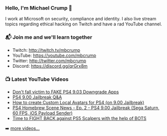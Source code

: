 ### Hello, I'm Michael Crump 👋

I work at Microsoft on security, compliance and identity. I also live stream topics regarding ethical hacking on Twitch and have a rad YouTube channel. 

### 📬 Join me and we'll learn together

- Twitch: http://twitch.tv/mbcrump
- YouTube: https://youtube.com/mbcrump
- Twitter: http://twitter.com/mbcrump
- Discord: https://discord.gg/qrGrx8m

### 📺 Latest YouTube Videos

<!-- YOUTUBE:START -->
- [Don&#39;t fall victim to FAKE PS4 9.03 Downgrade Apps](https://www.youtube.com/watch?v=HUjocYjZSV0)
- [PS4 9.00 Jailbreak Q&amp;A](https://www.youtube.com/watch?v=6kRbi2OOQEw)
- [How to create Custom Local Avatars for PS4 &lpar;on 9.00 Jailbreak&rpar;](https://www.youtube.com/watch?v=DN6Nz2eLjaE)
- [PS4 Homebrew Scene News - Ep. 2 - PS4 9.00 Jailbreak &lpar;Sega Saturn, 60 FPS, iOS Payload Sender&rpar;](https://www.youtube.com/watch?v=vFIWTeHVYxM)
- [Time to FIGHT BACK against PS5 Scalpers with the help of BOTS](https://www.youtube.com/watch?v=Aa-s6I7uxcI)
<!-- YOUTUBE:END -->

➡️ [more videos...](https://youtube.com/mbcrump)

